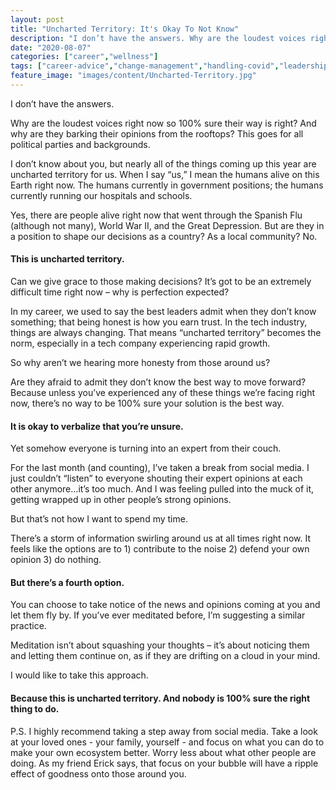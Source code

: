 ```yaml
---
layout: post
title: "Uncharted Territory: It's Okay To Not Know"
description: "I don’t have the answers. Why are the loudest voices right now so 100% sure their way is right? And why are they barking their opinions from the rooftops? This goes for all political parties and backgrounds. I don’t know"
date: "2020-08-07"
categories: ["career","wellness"]
tags: ["career-advice","change-management","handling-covid","leadership-skills","meditation","motivation"]
feature_image: "images/content/Uncharted-Territory.jpg"
---
```


I don’t have the answers.

Why are the loudest voices right now so 100% sure their way is right? And why are they barking their opinions from the rooftops? This goes for all political parties and backgrounds.

I don’t know about you, but nearly all of the things coming up this year are uncharted territory for us. When I say “us,” I mean the humans alive on this Earth right now. The humans currently in government positions; the humans currently running our hospitals and schools.

Yes, there are people alive right now that went through the Spanish Flu (although not many), World War II, and the Great Depression. But are they in a position to shape our decisions as a country? As a local community? No.

#### **This is uncharted territory.**

Can we give grace to those making decisions? It’s got to be an extremely difficult time right now – why is perfection expected?

In my career, we used to say the best leaders admit when they don’t know something; that being honest is how you earn trust. In the tech industry, things are always changing. That means “uncharted territory” becomes the norm, especially in a tech company experiencing rapid growth.

So why aren’t we hearing more honesty from those around us?

Are they afraid to admit they don’t know the best way to move forward? Because unless you’ve experienced any of these things we’re facing right now, there’s no way to be 100% sure your solution is the best way.

#### **It is okay to verbalize that you’re unsure.**

Yet somehow everyone is turning into an expert from their couch.

For the last month (and counting), I’ve taken a break from social media. I just couldn’t “listen” to everyone shouting their expert opinions at each other anymore…it’s too much. And I was feeling pulled into the muck of it, getting wrapped up in other people’s strong opinions.  

But that’s not how I want to spend my time.

There’s a storm of information swirling around us at all times right now. It feels like the options are to 1) contribute to the noise 2) defend your own opinion 3) do nothing.

#### **But there’s a fourth option.**

You can choose to take notice of the news and opinions coming at you and let them fly by. If you’ve ever meditated before, I’m suggesting a similar practice.

Meditation isn’t about squashing your thoughts – it’s about noticing them and letting them continue on, as if they are drifting on a cloud in your mind.

I would like to take this approach.

#### Because this is uncharted territory. And nobody is 100% sure the right thing to do.

P.S. I highly recommend taking a step away from social media. Take a look at your loved ones - your family, yourself - and focus on what you can do to make your own ecosystem better. Worry less about what other people are doing. As my friend Erick says, that focus on your bubble will have a ripple effect of goodness onto those around you.
